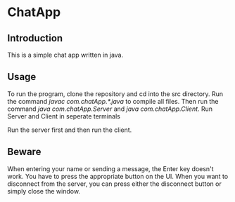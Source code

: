 # ChatApp

## Introduction

This is a simple chat app written in java.

## Usage

To run the program, clone the repository and cd into the src directory. Run the command *javac com.chatApp.\*.java* to compile all files. Then run the command *java com.chatApp.Server* and *java com.chatApp.Client*.  Run Server and Client in seperate terminals

Run the server first and then run the client.

## Beware

When entering your name or sending a message, the Enter key doesn't work. You have to press the appropriate button on the UI. When you want to disconnect from the server, you can press either the disconnect button or simply close the window.
